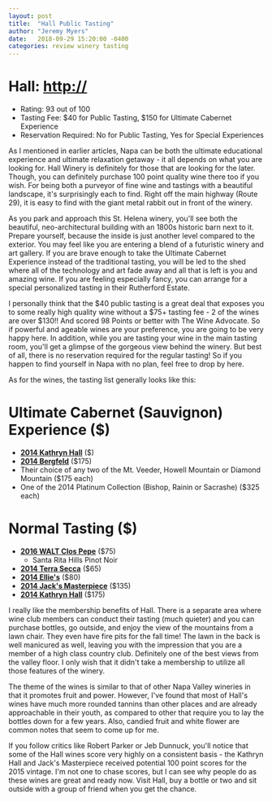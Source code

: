 ```yaml
---
layout: post
title:  "Hall Public Tasting"
author: "Jeremy Myers"
date:   2018-09-29 15:20:00 -0400
categories: review winery tasting
---
```

# **Hall**: <http://>
* Rating: 93 out of 100
* Tasting Fee: $40 for Public Tasting, $150 for Ultimate Cabernet Experience
* Reservation Required: No for Public Tasting, Yes for Special Experiences

As I mentioned in earlier articles, Napa can be both the ultimate educational experience and ultimate relaxation getaway - it all depends on what you are looking for.  Hall Winery is definitely for those that are looking for the later.  Though, you can definitely purchase 100 point quality wine there too if you wish.  For being both a purveyor of fine wine and tastings with a beautiful landscape, it's surprisingly each to find.  Right off the main highway (Route 29), it is easy to find with the giant metal rabbit out in front of the winery.  

As you park and approach this St. Helena winery, you'll see both the beautiful, neo-architectural building with an 1800s historic barn next to it.  Prepare yourself, because the inside is just another level compared to the exterior.  You may feel like you are entering a blend of a futuristic winery and art gallery.  If you are brave enough to take the Ultimate Cabernet Experience instead of the traditional tasting, you will be led to the shed where all of the technology and art fade away and all that is left is you and amazing wine.  If you are feeling especially fancy, you can arrange for a special personalized tasting in their Rutherford Estate.  

I personally think that the $40 public tasting is a great deal that exposes you to some really high quality wine without a $75+ tasting fee - 2 of the wines are over $130!!  And scored 98 Points or better with The Wine Advocate.  So if powerful and ageable wines are your preference, you are going to be very happy here.  In addition, while you are tasting your wine in the main tasting room, you'll get a glimpse of the gorgeous view behind the winery.  But best of all, there is no reservation required for the regular tasting!  So if you happen to find yourself in Napa with no plan, feel free to drop by here.

As for the wines, the tasting list generally looks like this:

# Ultimate Cabernet (Sauvignon) Experience ($)
* [**2014 Kathryn Hall**](http://) ($)
* [**2014 Bergfeld**]() ($175)
* Their choice of any two of the Mt. Veeder, Howell Mountain or Diamond Mountain ($175 each)
* One of the 2014 Platinum Collection (Bishop, Rainin or Sacrashe) ($325 each)

# Normal Tasting ($)
* [**2016 WALT Clos Pepe**]() ($75)
  * Santa Rita Hills Pinot Noir
* [**2014 Terra Secca**]() ($65)
* [**2014 Ellie's**]() ($80)
* [**2014 Jack's Masterpiece**]() ($135)
* [**2014 Kathryn Hall**]() ($175)

I really like the membership benefits of Hall.  There is a separate area where wine club members can conduct their tasting (much quieter) and you can purchase bottles, go outside, and enjoy the view of the mountains from a lawn chair.  They even have fire pits for the fall time!  The lawn in the back is well manicured as well, leaving you with the impression that you are a member of a high class country club.  Definitely one of the best views from the valley floor.  I only wish that it didn't take a membership to utilize all those features of the winery.  

The theme of the wines is similar to that of other Napa Valley wineries in that it promotes fruit and power.  However, I've found that most of Hall's wines have much more rounded tannins than other places and are already approachable in their youth, as compared to other that require you to lay the bottles down for a few years.  Also, candied fruit and white flower are common notes that seem to come up for me.

If you follow critics like Robert Parker or Jeb Dunnuck, you'll notice that some of the Hall wines score very highly on a consistent basis - the Kathryn Hall and Jack's Masterpiece received potential 100 point scores for the 2015 vintage.  I'm not one to chase scores, but I can see why people do as these wines are great and ready now.  Visit Hall, buy a bottle or two and sit outside with a group of friend when you get the chance.

